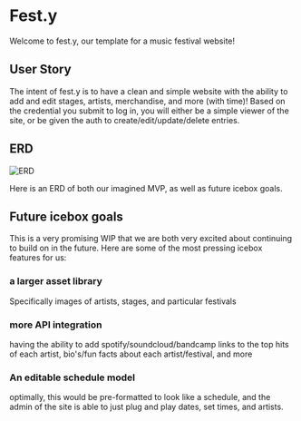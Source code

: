 # Fest.y

Welcome to fest.y, our template for a music festival website! 

## User Story

The intent of fest.y is to have a clean and simple website with the ability to add and edit stages, artists, merchandise, and more (with time)! Based on the credential you submit to log in, you will either be a simple viewer of the site, or be given the auth to create/edit/update/delete entries.


## ERD
![ERD](./Project-Info/ERD.drawio)

Here is an ERD of both our imagined MVP, as well as future icebox goals. 


## Future icebox goals

This is a very promising WIP that we are both very excited about continuing to build on in the future. Here are some of the most pressing icebox features for us:

### a larger asset library

Specifically images of artists, stages, and particular festivals

### more API integration

having the ability to add spotify/soundcloud/bandcamp links to the top hits of each artist, bio's/fun facts about each artist/festival, and more

### An editable schedule model

optimally, this would be pre-formatted to look like a schedule, and the admin of the site is able to just plug and play dates, set times, and artists.